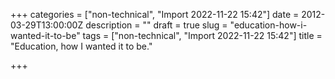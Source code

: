 +++
categories = ["non-technical", "Import 2022-11-22 15:42"]
date = 2012-03-29T13:00:00Z
description = ""
draft = true
slug = "education-how-i-wanted-it-to-be"
tags = ["non-technical", "Import 2022-11-22 15:42"]
title = "Education, how I wanted it to be."

+++




